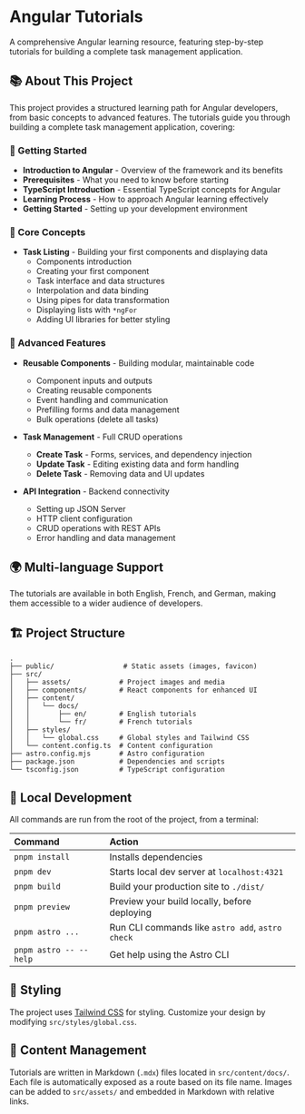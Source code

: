 # Angular Tutorials

A comprehensive Angular learning resource, featuring step-by-step tutorials for building a complete task management application.

## 📚 About This Project

This project provides a structured learning path for Angular developers, from basic concepts to advanced features. The tutorials guide you through building a complete task management application, covering:

### 🚀 Getting Started

- **Introduction to Angular** - Overview of the framework and its benefits
- **Prerequisites** - What you need to know before starting
- **TypeScript Introduction** - Essential TypeScript concepts for Angular
- **Learning Process** - How to approach Angular learning effectively
- **Getting Started** - Setting up your development environment

### 🎯 Core Concepts

- **Task Listing** - Building your first components and displaying data
  - Components introduction
  - Creating your first component
  - Task interface and data structures
  - Interpolation and data binding
  - Using pipes for data transformation
  - Displaying lists with `*ngFor`
  - Adding UI libraries for better styling

### 🔧 Advanced Features

- **Reusable Components** - Building modular, maintainable code

  - Component inputs and outputs
  - Creating reusable components
  - Event handling and communication
  - Prefilling forms and data management
  - Bulk operations (delete all tasks)

- **Task Management** - Full CRUD operations

  - **Create Task** - Forms, services, and dependency injection
  - **Update Task** - Editing existing data and form handling
  - **Delete Task** - Removing data and UI updates

- **API Integration** - Backend connectivity
  - Setting up JSON Server
  - HTTP client configuration
  - CRUD operations with REST APIs
  - Error handling and data management

## 🌍 Multi-language Support

The tutorials are available in both English, French, and German, making them accessible to a wider audience of developers.

## 🏗️ Project Structure

```
.
├── public/                 # Static assets (images, favicon)
├── src/
│   ├── assets/            # Project images and media
│   ├── components/        # React components for enhanced UI
│   ├── content/
│   │   └── docs/
│   │       ├── en/        # English tutorials
│   │       └── fr/        # French tutorials
│   ├── styles/
│   │   └── global.css     # Global styles and Tailwind CSS
│   └── content.config.ts  # Content configuration
├── astro.config.mjs       # Astro configuration
├── package.json           # Dependencies and scripts
└── tsconfig.json          # TypeScript configuration
```

## 🧞 Local Development

All commands are run from the root of the project, from a terminal:

| Command                | Action                                           |
| :--------------------- | :----------------------------------------------- |
| `pnpm install`         | Installs dependencies                            |
| `pnpm dev`             | Starts local dev server at `localhost:4321`      |
| `pnpm build`           | Build your production site to `./dist/`          |
| `pnpm preview`         | Preview your build locally, before deploying     |
| `pnpm astro ...`       | Run CLI commands like `astro add`, `astro check` |
| `pnpm astro -- --help` | Get help using the Astro CLI                     |

## 🎨 Styling

The project uses [Tailwind CSS](https://starlight.astro.build/guides/css-and-tailwind/#tailwind-css) for styling. Customize your design by modifying `src/styles/global.css`.

## 📖 Content Management

Tutorials are written in Markdown (`.mdx`) files located in `src/content/docs/`. Each file is automatically exposed as a route based on its file name. Images can be added to `src/assets/` and embedded in Markdown with relative links.
